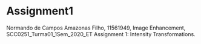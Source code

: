 # Assignment1
Normando de Campos Amazonas Filho, 11561949, Image Enhancement, SCC0251_Turma01_1Sem_2020_ET Assignment 1: Intensity Transformations.
